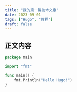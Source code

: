 ```yaml
---
title: "我的第一篇技术文章"
date: 2023-09-01
tags: ["Hugo", "教程"]
draft: false
---
```


## 正文内容



```go
package main

import "fmt"

func main() {
    fmt.Println("Hello Hugo!")
}
```
